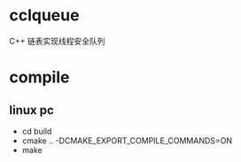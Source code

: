 # cclqueue
C++ 链表实现线程安全队列

# compile
## linux pc
- cd build
- cmake .. -DCMAKE_EXPORT_COMPILE_COMMANDS=ON
- make
